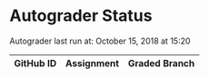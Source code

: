 # Autograder Status
Autograder last run at: October 15, 2018 at 15:20

| GitHub ID | Assignment | Graded Branch |
|-----------|------------|---------------|
